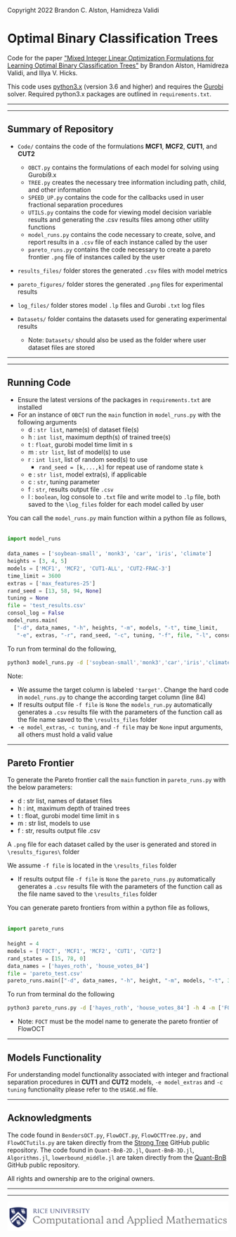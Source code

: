 Copyright 2022 Brandon C. Alston, Hamidreza Validi

# Optimal Binary Classification Trees

Code for the paper ["Mixed Integer Linear Optimization Formulations for Learning Optimal Binary Classification Trees"](http://arxiv.org/abs/2206.04857) by Brandon Alston, Hamidreza Validi, and Illya V. Hicks.

This code uses [python3.x](https://www.python.org/downloads/) (version 3.6 and higher) and requires the [Gurobi](https://www.gurobi.com/) solver. Required python3.x packages are outlined in `requirements.txt`.

*** 
***

## Summary of Repository
- `Code/` contains the code of the formulations **MCF1**, **MCF2**, **CUT1**, and **CUT2**
  - `OBCT.py` contains the formulations of each model for solving using Gurobi9.x
  - `TREE.py` creates the necessary tree information including path, child, and other information
  - `SPEED_UP.py` contains the code for the callbacks used in user fractional separation procedures
  - `UTILS.py` contains the code for viewing model decision variable results and generating the .csv results files among other utility functions
  - `model_runs.py` contains the code necessary to create, solve, and report results in a `.csv` file of each instance called by the user
  - `pareto_runs.py` contains the code necessary to create a pareto frontier `.png` file of instances called by the user

- `results_files/` folder stores the generated `.csv` files with model metrics
- `pareto_figures/` folder stores the generated `.png` files for experimental results
- `log_files/` folder stores model `.lp` files and Gurobi `.txt` log files
- `Datasets/` folder contains the datasets used for generating experimental results
  - Note: `Datasets/` should also be used as the folder where user dataset files are stored

***
***

## Running Code

- Ensure the latest versions of the packages in `requirements.txt` are installed
- For an instance of `OBCT` run the `main` function in `model_runs.py` with the following arguments
    - d : `str list`, name(s) of dataset file(s)
    - h : `int list`, maximum depth(s) of trained tree(s)
    - t : `float`, gurobi model time limit in s
    - m : `str list`, list of model(s) to use
    - r : `int list`, list of random seed(s) to use
      - `rand_seed = [k,...,k]`  for repeat use of randome state `k`
    - e : `str list`, model extra(s), if applicable
    - c : `str`, tuning parameter
    - f : `str`, results output file `.csv`
    - l : `boolean`, log console to `.txt` file and write model to `.lp` file, both saved to the `\log_files` folder for each model called by user

You can call the `model_runs.py` main function within a python file as follows,

```python

import model_runs

data_names = ['soybean-small', 'monk3', 'car', 'iris', 'climate']
heights = [3, 4, 5]
models = ['MCF1', 'MCF2', 'CUT1-ALL', 'CUT2-FRAC-3']
time_limit = 3600
extras = ['max_features-25']
rand_seed = [13, 58, 94, None]
tuning = None
file = 'test_results.csv'
consol_log = False
model_runs.main(
  ["-d", data_names, "-h", heights, "-m", models, "-t", time_limit,
   "-e", extras, "-r", rand_seed, "-c", tuning, "-f", file, "-l", consol_log])
```

To run from terminal do the following,
```bash
python3 model_runs.py -d ['soybean-small','monk3','car','iris','climate'] -h [3,4,5] -m ['MCF1','MCF2','CUT1-ALL','CUT2-FRAC-3'] -t 3600 -e ['max_features-25'] -r [13, 58, 94, None] -c None -f 'test_results.csv' -l False
```
Note:
- We assume the target column is labeled `'target'`. Change the hard code in `model_runs.py` to change the according target column (line 84)
- If results output file `-f file` is `None` the `models_run.py` automatically generates a `.csv` results file with the parameters of the function call as the file name saved to the `\results_files` folder
- `-e model_extras`, `-c tuning`, and `-f file` may be `None` input arguments, all others must hold a valid value

***
## Pareto Frontier
To generate the Pareto frontier call the `main` function in `pareto_runs.py` with the below parameters:
  - d : str list, names of dataset files
  - h : int, maximum depth of trained trees
  - t : float, gurobi model time limit in s
  - m : str list, models to use
  - f : str, results output file .csv

A `.png` file for each dataset called by the user is generated and stored in `\results_figures\` folder

We assume `-f file` is located in the `\results_files` folder
- If results output file `-f file` is `None` the `pareto_runs.py` automatically generates a `.csv` results file with the parameters of the function call as the file name saved to the `\results_files` folder

You can generate pareto frontiers from within a python file as follows,

```python

import pareto_runs

height = 4
models = ['FOCT', 'MCF1', 'MCF2', 'CUT1', 'CUT2']
rand_states = [15, 78, 0]
data_names = ['hayes_roth', 'house_votes_84']
file = 'pareto_test.csv'
pareto_runs.main(["-d", data_names, "-h", height, "-m", models, "-t", 3600, "-r", rand_states, "-f", file])
```

To run from terminal do the following 
```bash
python3 pareto_runs.py -d ['hayes_roth', 'house_votes_84'] -h 4 -m ['FOCT', 'MCF1', 'MCF2', 'CUT1', 'CUT2'] -t 3600 -r [15, 78, 0] -f 'pareto_test.csv'
```
- Note: `FOCT` must be the model name to generate the pareto frontier of FlowOCT
***

## Models Functionality
For understanding model functionality associated with integer and fractional separation procedures in **CUT1** and **CUT2** models, `-e model_extras` and `-c tuning` functionality please refer to the `USAGE.md` file. 

***

## Acknowledgments
The code found in `BendersOCT.py`, `FlowOCT.py`, `FlowOCTTree.py,` and `FlowOCTutils.py` are taken directly from the [Strong Tree](https://github.com/pashew94/StrongTree/) GitHub public repository.
The code found in `Quant-BnB-2D.jl`, `Quant-BnB-3D.jl`, `Algorithms.jl`, `lowerbound_middle.jl` are taken directly from the [Quant-BnB](https://github.com/mengxianglgal/Quant-BnB) GitHub public repository.

All rights and ownership are to the original owners. 

***
***

![Screenshot](CAAM_logo.png)
